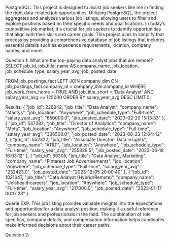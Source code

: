 PostgreSQL: 
This project is designed to assist job seekers like me in finding the right data-related job opportunities.
Utilizing PostgreSQL, the project aggregates and analyzes various job listings, allowing users to filter and explore positions based on their specific needs and qualifications. 
In today’s competitive job market, it's crucial for job seekers to identify opportunities that align with their skills and career goals. 
This project aims to simplify that process by providing a comprehensive database of job listings that includes essential details such as experience requirements, location, company names, and more. 

Question 1: What are the top-paying data analyst jobs that are remote?
SELECT 
  job_id,
	job_title,
  name AS company_name,
	job_location,
	job_schedule_type,
	salary_year_avg,
	job_posted_date
    
FROM 
    job_postings_fact
LEFT JOIN company_dim ON job_postings_fact.company_id = company_dim.company_id
WHERE
    job_work_from_home = TRUE AND
    job_title_short = 'Data Analyst' AND
    salary_year_avg >= 125000
ORDER BY salary_year_avg DESC
LIMIT 5;

Results: 
{
    "job_id": 226942,
    "job_title": "Data Analyst",
    "company_name": "Mantys",
    "job_location": "Anywhere",
    "job_schedule_type": "Full-time",
    "salary_year_avg": "650000.0",
    "job_posted_date": "2023-02-20 15:13:33"
  },
  {
    "job_id": 547382,
    "job_title": "Director of Analytics",
    "company_name": "Meta",
    "job_location": "Anywhere",
    "job_schedule_type": "Full-time",
    "salary_year_avg": "336500.0",
    "job_posted_date": "2023-08-23 12:04:42"
  },
  {
    "job_id": 552322,
    "job_title": "Associate Director- Data Insights",
    "company_name": "AT&T",
    "job_location": "Anywhere",
    "job_schedule_type": "Full-time",
    "salary_year_avg": "255829.5",
    "job_posted_date": "2023-06-18 16:03:12"
  },
  {
    "job_id": 99305,
    "job_title": "Data Analyst, Marketing",
    "company_name": "Pinterest Job Advertisements",
    "job_location": "Anywhere",
    "job_schedule_type": "Full-time",
    "salary_year_avg": "232423.0",
    "job_posted_date": "2023-12-05 20:00:40"
  },
  {
    "job_id": 1021647,
    "job_title": "Data Analyst (Hybrid/Remote)",
    "company_name": "Uclahealthcareers",
    "job_location": "Anywhere",
    "job_schedule_type": "Full-time",
    "salary_year_avg": "217000.0",
    "job_posted_date": "2023-01-17 00:17:23"
  }

Querie EXP.
This job listing provides valuable insights into the expectations and opportunities for a data analyst position,
making it a useful reference for job seekers and professionals in the field.
The combination of role specifics, company details,
and compensation information helps candidates make informed decisions about their career paths.


Question 2: 












  
